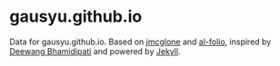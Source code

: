gausyu.github.io
========

Data for gausyu.github.io. Based on [jmcglone](jmcglone.com "jmcglone") and [al-folio](https://alshedivat.github.io/al-folio/ "al-folio"), inspired by [Deewang Bhamidipati](https://bdeewang.com/ "Deewang Bhamidipati") and powered by [Jekyll](http://jekyllrb.com/ "Jekyll").